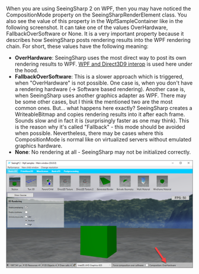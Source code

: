 When you are using SeeingSharp 2 on WPF, then you may have noticed the CompositionMode property on the SeeingSharpRenderElement class. You also see the value of this property in the WpfSampleContainer like in the following screenshot. It can take one of the values OverHardware, FallbackOverSoftware or None. It is a very important property because it describes how SeeingSharp posts rendering results into the WPF rendering chain. For short, these values have the following meaning:

 - **OverHardware**: SeeingSharp uses the most direct way to post its own rendering results to WPF. [WPF and Direct3D9 interop](https://docs.microsoft.com/en-us/dotnet/framework/wpf/advanced/wpf-and-direct3d9-interoperation) is used here under the hood. 
 - **FallbackOverSoftware**: This is a slower approach which is triggered, when "OverHardware" is not possible. One case is, when you don't have a rendering hardware (-> Software based rendering). Another case is, when SeeingSharp uses another graphics adapter as WPF. There may be some other cases, but I think the mentioned two are the most common ones. But... what happens here exactly? SeeingSharp creates a WriteableBitmap and copies rendering results into it after each frame. Sounds slow and in fact it is (surprisingly faster as one may think). This is the reason why it's called "Fallback" - this mode should be avoided when possible. Nevertheless, there may be cases where this CompositionMode is normal like on virtualized servers without emulated graphics hardware.
 - **None**: No rendering at all - SeeingSharp may not be initialized correctly.

![Screenshot from WpfSampleContainer](images/WPFCompositionMode.png)
